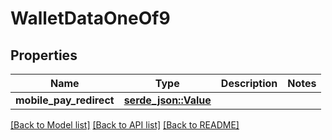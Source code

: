# WalletDataOneOf9

## Properties

Name | Type | Description | Notes
------------ | ------------- | ------------- | -------------
**mobile_pay_redirect** | [**serde_json::Value**](.md) |  | 

[[Back to Model list]](../README.md#documentation-for-models) [[Back to API list]](../README.md#documentation-for-api-endpoints) [[Back to README]](../README.md)


